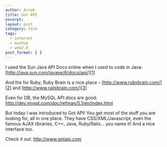 ```yaml
---
author: Arnab
title: Got API
excerpt:
layout: post
category: tech
tags:
  - internet
  - mashup
  - web2.0
post_format: [ ]
---
```

I used the Sun Java API Docs online when I used to code in Java: [http://java.sun.com/javase/6/docs/api/][1]

And the for Ruby, Ruby Brain is a nice place – [http://www.rubybrain.com/][2] and [http://www.railsbrain.com/][3]

Even for DB, the MySQL API docs are good: <http://dev.mysql.com/doc/refman/5.1/en/index.html>

But today I was introduced to Got API!
You get most of the stuff you are looking for, all in one place. They have CSS/XML/Javascript, even the famous AJAX libraries, C++, Java, Ruby/Rails… you name it! And a nice interface too.

Check it out: <http://www.gotapi.com>

 [1]: http://java.sun.com/javase/6/docs/api
 [2]: http://www.rubybrain.com
 [3]: http://www.railsbrain.com
